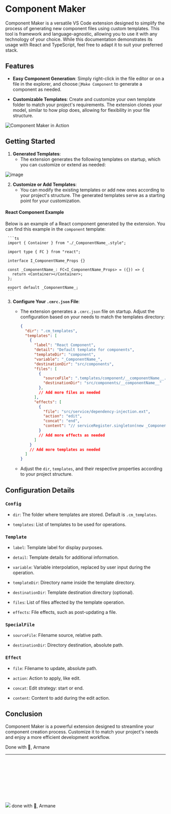 # Component Maker

Component Maker is a versatile VS Code extension designed to simplify the process of generating new component files using custom templates. This tool is framework and language-agnostic, allowing you to use it with any technology of your choice. While this documentation demonstrates its usage with React and TypeScript, feel free to adapt it to suit your preferred stack.

## Features

- **Easy Component Generation**: Simply right-click in the file editor or on a file in the explorer, and choose `📐Make Component` to generate a component as needed.

- **Customizable Templates**: Create and customize your own template folder to match your project's requirements. The extension clones your model, similar to how plop does, allowing for flexibility in your file structure.
  
![Component Maker in Action](https://github.com/Ar-mane/component-maker/assets/46249965/663ce682-93ee-4e9b-8597-ee0e4c601df2)

## Getting Started

1. **Generated Templates**:
   - The extension generates the following templates on startup, which you can customize or extend as needed:

![image](https://github.com/Ar-mane/component-maker/assets/46249965/4b9c2c16-77c9-4957-a622-d566992133f8)


2. **Customize or Add Templates**:
   - You can modify the existing templates or add new ones according to your project's structure. The generated templates serve as a starting point for your customization.


#### React Component Example

Below is an example of a React component generated by the extension. You can find this example in the `component` template:
 
     ```ts
     import { Container } from "./_ComponentName_.style";

     import type { FC } from "react";

     interface I_ComponentName_Props {}

     const _ComponentName_: FC<I_ComponentName_Props> = ({}) => {
       return <Container></Container>;
     };

     export default _ComponentName_;
     ```


3. **Configure Your `.cmrc.json` File**:
   - The extension generates a `.cmrc.json` file on startup. Adjust the configuration based on your needs to match the templates directory:

     ```json
     {
       "dir": ".cm_templates",
       "templates": [
         {
           "label": "React Component",
           "detail": "Default template for components",
           "templateDir": "component",
           "variable": "_ComponentName_",
           "destinationDir": "src/components",
           "files": [
             {
               "sourceFile": ".templates/component/__componentName__.style.ts",
               "destinationDir": "src/components/__componentName__"
             },
             // Add more files as needed
           ],
           "effects": [
             {
               "file": "src/service/dependency-injection.ext",
               "action": "edit",
               "concat": "end",
               "content": "// serviceRegister.singleton(new _ComponentName_Service())"
             }
             // Add more effects as needed
           ]
         }
         // Add more templates as needed
       ]
     }
     ```

   - Adjust the `dir`, `templates`, and their respective properties according to your project structure.

## Configuration Details

### `Config`

- `dir`: The folder where templates are stored. Default is `.cm_templates`.

- `templates`: List of templates to be used for operations.

### `Template`

- `label`: Template label for display purposes.

- `detail`: Template details for additional information.

- `variable`: Variable interpolation, replaced by user input during the operation.

- `templateDir`: Directory name inside the template directory.

- `destinationDir`: Template destination directory (optional).

- `files`: List of files affected by the template operation.

- `effects`: File effects, such as post-updating a file.

### `SpecialFile`

- `sourceFile`: Filename source, relative path.

- `destinationDir`: Directory destination, absolute path.

### `Effect`

- `file`: Filename to update, absolute path.

- `action`: Action to apply, like edit.

- `concat`: Edit strategy: start or end.

- `content`: Content to add during the edit action.

## Conclusion

Component Maker is a powerful extension designed to streamline your component creation process. Customize it to match your project's needs and enjoy a more efficient development workflow.



Done with 💙, Armane

---

<br /> <br /> <br /> <br />
<br /> <br /> <br /> <br />
![](https://www.crossed-flag-pins.com/animated-flag-gif/gifs/Morocco_120-animated-flag-gifs.gif) done with 💙, Armane
